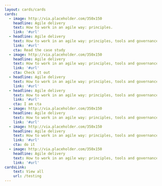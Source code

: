 ```yaml
---
layout: cards/cards
cards:
  - image: http://via.placeholder.com/350x150
    headline: Agile delivery
    text: How to work in an agile way: principles.
    link: '#url'
  - headline: Agile delivery
    text: How to work in an agile way: principles, tools and governance.
    link: '#url'
    cta: Read the case study
  - image: http://via.placeholder.com/350x150
    headline: Agile delivery
    text: How to work in an agile way: principles, tools and governance. And way more things
    link: '#url'
    cta: Check it out
  - headline: Agile delivery
    text: How to work in an agile way: principles, tools and governance.
    link: '#url'
  - headline: Agile delivery
    text: How to work in an agile way: principles, tools and governance.
    link: '#url'
    cta: I am cta
  - image: http://via.placeholder.com/350x150
    headline: Agile delivery
    text: How to work in an agile way: principles, tools and governance.
    link: '#url'
  - image: http://via.placeholder.com/350x150
    headline: Agile delivery
    text: How to work in an agile way: principles, tools and governance.
    link: '#url'
    cta: do it
  - image: http://via.placeholder.com/350x150
    headline: Agile delivery
    text: How to work in an agile way: principles, tools and governance.
    link: '#url'
cardsLink:
    text: View all
    url: /testing
---
```

